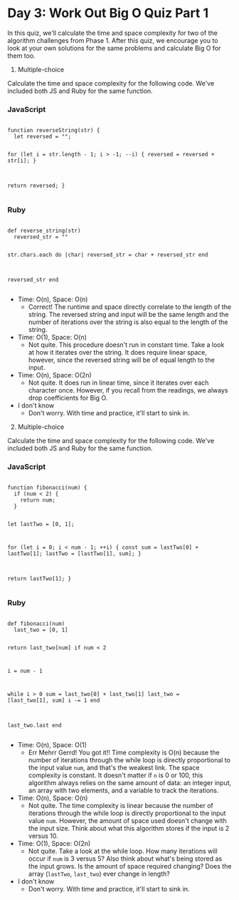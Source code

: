 # Day 3: Work Out Big O Quiz Part 1

In this quiz, we'll calculate the time and space complexity for two of the algorithm challenges from Phase 1. After this quiz, we encourage you to look at your own solutions for the same problems and calculate Big O for them too.

1. Multiple-choice

Calculate the time and space complexity for the following code. We've included both JS and Ruby for the same function.

<h3>JavaScript</h3>
<pre>
<code>
function reverseString(str) {
  let reversed = "";

  for (let i = str.length - 1; i > -1; --i) {
    reversed = reversed + str[i];
  }

  return reversed;
}
</code>
</pre>

<h3>Ruby</h3>
<pre>
<code>
def reverse_string(str)
  reversed_str = ""

  str.chars.each do |char|
    reversed_str = char + reversed_str
  end

  reversed_str
end
</code>
</pre>

- Time: O(n), Space: O(n)
  - Correct! The runtime and space directly correlate to the length of the string. The reversed string and input will be the same length and the number of iterations over the string is also equal to the length of the string.
- Time: O(1), Space: O(n)
  - Not quite. This procedure doesn't run in constant time. Take a look at how it iterates over the string. It does require linear space, however, since the reversed string will be of equal length to the input.
- Time: O(n), Space: O(2n)
  - Not quite. It does run in linear time, since it iterates over each character once. However, if you recall from the readings, we always drop coefficients for Big O.
- I don't know
  - Don't worry. With time and practice, it'll start to sink in.

2. Multiple-choice

Calculate the time and space complexity for the following code. We've included both JS and Ruby for the same function.

<h3>JavaScript</h3>
<pre>
<code>
function fibonacci(num) {
  if (num < 2) {
    return num;
  }

  let lastTwo = [0, 1];

  for (let i = 0; i < num - 1; ++i) {
    const sum = lastTwo[0] + lastTwo[1];
    lastTwo = [lastTwo[1], sum];
  }

  return lastTwo[1];
}
</code>
</pre>

<h3>Ruby</h3>
<pre>
<code>
def fibonacci(num)
  last_two = [0, 1]

  return last_two[num] if num < 2

  i = num - 1

  while i > 0
    sum = last_two[0] + last_two[1]
    last_two = [last_two[1], sum]
    i -= 1
  end

  last_two.last
end
</code>
</pre>

- Time: O(n), Space: O(1)
  - Err Mehrr Gerrd! You got it!! Time complexity is O(n) because the number of iterations through the while loop is directly proportional to the input value `num`, and that's the weakest link. The space complexity is constant. It doesn't matter if `n` is 0 or 100, this algorithm always relies on the same amount of data: an integer input, an array with two elements, and a variable to track the iterations. 
- Time: O(n), Space: O(n)
  - Not quite. The time complexity is linear because the number of iterations through the while loop is directly proportional to the input value `num`. However, the amount of space used doesn't change with the input size. Think about what this algorithm stores if the input is 2 versus 10.
- Time: O(1), Space: O(2n)
  - Not quite. Take a look at the while loop. How many iterations will occur if `num` is 3 versus 5? Also think about what's being stored as the input grows. Is the amount of space required changing? Does the array (`lastTwo`, `last_two`) ever change in length?
- I don't know
  - Don't worry. With time and practice, it'll start to sink in.